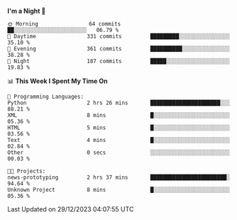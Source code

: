 <!--START_SECTION:waka-->
**I'm a Night 🦉** 

```text
🌞 Morning                64 commits          ██░░░░░░░░░░░░░░░░░░░░░░░   06.79 % 
🌆 Daytime                331 commits         █████████░░░░░░░░░░░░░░░░   35.10 % 
🌃 Evening                361 commits         ██████████░░░░░░░░░░░░░░░   38.28 % 
🌙 Night                  187 commits         █████░░░░░░░░░░░░░░░░░░░░   19.83 % 
```


📊 **This Week I Spent My Time On** 

```text
💬 Programming Languages: 
Python                   2 hrs 26 mins       ██████████████████████░░░   88.21 % 
XML                      8 mins              █░░░░░░░░░░░░░░░░░░░░░░░░   05.36 % 
HTML                     5 mins              █░░░░░░░░░░░░░░░░░░░░░░░░   03.56 % 
Text                     4 mins              █░░░░░░░░░░░░░░░░░░░░░░░░   02.84 % 
Other                    0 secs              ░░░░░░░░░░░░░░░░░░░░░░░░░   00.03 % 

🐱‍💻 Projects: 
news-prototyping         2 hrs 37 mins       ████████████████████████░   94.64 % 
Unknown Project          8 mins              █░░░░░░░░░░░░░░░░░░░░░░░░   05.36 % 
```


 Last Updated on 29/12/2023 04:07:55 UTC
<!--END_SECTION:waka-->
